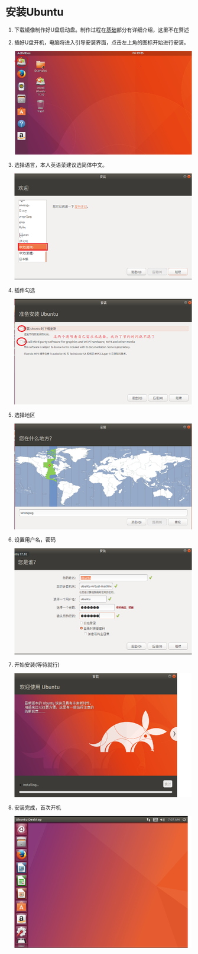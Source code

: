 # 安装Ubuntu

1. 下载镜像制作好U盘启动盘。制作过程在[基础](../../../knowledge-base/base/list.md)部分有详细介绍，这里不在赘述
1. 插好U盘开机，电脑将进入引导安装界面，点击左上角的图标开始进行安装。

    ![install](../public/ubuntu/1-1.png)

1. 选择语言，本人英语菜建议选简体中文。

    ![语言](../public/ubuntu/1-3.png)

1. 插件勾选

    ![插件](../public/ubuntu/1-4.png)

1. 选择地区

    ![local](../public/ubuntu/1-5.png)

1. 设置用户名，密码

    ![img](../public/ubuntu/1-6.png)

1. 开始安装(等待就行)

    ![开始安装](../public/ubuntu/1-7.png)

1. 安装完成，首次开机

    ![finish](../public/ubuntu/1-2.png)